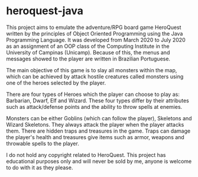 # heroquest-java

This project aims to emulate the adventure/RPG board game HeroQuest written by the principles of Object Oriented Programming using the Java Programming Language.
It was developed from March 2020 to July 2020 as an assignment of an OOP class of the Computing Institute in the University of Campinas (Unicamp). Because of this, the menus and messages showed to the player are written in Brazilian Portuguese.

The main objective of this game is to slay all monsters within the map, which can be achieved by attack hostile creatures called monsters using one of the heroes selected by the player.

There are four types of Heroes which the player can choose to play as: Barbarian, Dwarf, Elf and Wizard. These four types differ by their attributes such as attack/defense points and the ability to throw spells at enemies.

Monsters can be either Goblins (which can follow the player), Skeletons and Wizard Skeletons. They always attack the player when the player attacks them.
There are hidden traps and treasures in the game. Traps can damage the player's health and treasures give items such as armor, weapons and throwable spells to the player.

I do not hold any copyright related to HeroQuest. This project has educational purposes only and will never be sold by me, anyone is welcome to do with it as they please.
